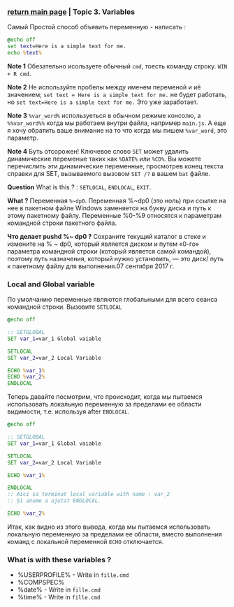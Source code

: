 ### [return main page](../README.md) | Topic 3. Variables
Самый Простой способ объявить переменную - написать :
```bat
@echo off
set text=Here is a simple text for me.
echo %text%
```

**Note 1** Обезательно исользуете обычный `cmd`, тоесть команду строку. `WIN + R cmd`.

**Note 2** Не используйте пробелы между именем переменой и иё значением; `set text = Here is a simple text for me.` не будет работать, но `set text=Here is a simple text for me.` Это уже заработает.

**Note 3** `%var_word%` используеться в обычном режиме консолю, а `%%var_word%%` когда мы работаем внутри файла, например `main.js`. А еще я хочу обратить ваше внимание на то что когда мы пишем `%var_word`, это параметр.

**Note 4** Буть отсорожен! Ключевое слово `SET` может удалить динамические переменые таких как `%DATE%` или `%CD%`.  Вы можете перечислить эти динамические переменные, просмотрев конец текста справки для SET, вызываемого вызовом `SET /?` в вашем `bat` файле.

**Question** What is this ? : `SETLOCAL`, `ENDLOCAL`, `EXIT`. 

**What ?** Переменная `%~dp0`. Переменная %~dp0 (это ноль) при ссылке на нее в пакетном файле Windows заменяется на букву диска и путь к этому пакетному файлу. Переменные %0-%9 относятся к параметрам командной строки пакетного файла.

**Что делает pushd %~ dp0 ?**
Сохраните текущий каталог в стеке и измените на % ~ dp0, который является диском и путем «0-го» параметра командной строки (который является самой командой), поэтому путь назначения, который нужно установить, — это диск/ путь к пакетному файлу для выполнения.07 сентября 2017 г.

### Local and Global variable
По умолчанию переменные являются глобальными для всего сеанса командной строки. Вызовите `SETLOCAL` 

```bat
@echo off

:: SETGLOBAL
SET var_1=var_1 Global vaiable

SETLOCAL
SET var_2=var_2 Local Variable

ECHO %var_1%
ECHO %var_2%
ENDLOCAL
```

Теперь давайте посмотрим, что происходит, когда мы пытаемся использовать локальную переменную за пределами ее области видимости, т.е. используя after `ENDLOCAL`.

```bat
@echo off

:: SETGLOBAL
SET var_1=var_1 Global vaiable

SETLOCAL
SET var_2=var_2 Local Variable

ECHO %var_1%

ENDLOCAL
:: Aici sa terminat local variable with name : var_2
:: Și anume a ajutat ENDLOCAL.

ECHO %var_2%
```

Итак, как видно из этого вывода, когда мы пытаемся использовать локальную переменную за пределами ее области, вместо выполнения команд с локальной переменной `ECHO` отключается.

### What is with these variables ?
* %USERPROFILE% - Write in `fille.cmd`
* %COMPSPEC%
* %date% - Write in `fille.cmd`
* %time% - Write in `fille.cmd`
